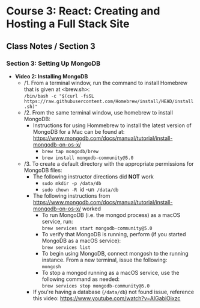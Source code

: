 # Course 3: React: Creating and Hosting a Full Stack Site
## Class Notes / Section 3

### Section 3: Setting Up MongoDB
- __Video 2: Installing MongoDB__
  - /1. From a terminal window, run the command to install Homebrew that is given at <brew.sh>:   
    `/bin/bash -c "$(curl -fsSL https://raw.githubusercontent.com/Homebrew/install/HEAD/install.sh)"`
  - /2. From the same terminal window, use homebrew to install MongoDB:
    - Instructions for using Hommebrew to install the latest version of MongoDB for a Mac can be found at:   
      <https://www.mongodb.com/docs/manual/tutorial/install-mongodb-on-os-x/>
      - `brew tap mongodb/brew`
      - `brew install mongodb-community@5.0`
  - /3. To create a default directory with the appropriate permissions for MongoDB files:
    - The following instructor directions did __NOT__ work
      - `sudo mkdir -p /data/db`
      - `sudo chown -R `id -un` /data/db`
    - The following instructions from <https://www.mongodb.com/docs/manual/tutorial/install-mongodb-on-os-x/> worked
      - To run MongoDB (i.e. the mongod process) as a macOS service, run:   
        `brew services start mongodb-community@5.0`
      - To verify that MongoDB is running, perform (if you started MongoDB as a macOS service):   
        `brew services list`
      - To begin using MongoDB, connect mongosh to the running instance. From a new terminal, issue the following:    
        `mongosh`
      - To stop a mongod running as a macOS service, use the following command as needed:   
        `brew services stop mongodb-community@5.0`
    - If you're having a database (`/data/db`) not found issue, reference this video: <https://www.youtube.com/watch?v=AIGabiOixzc>

